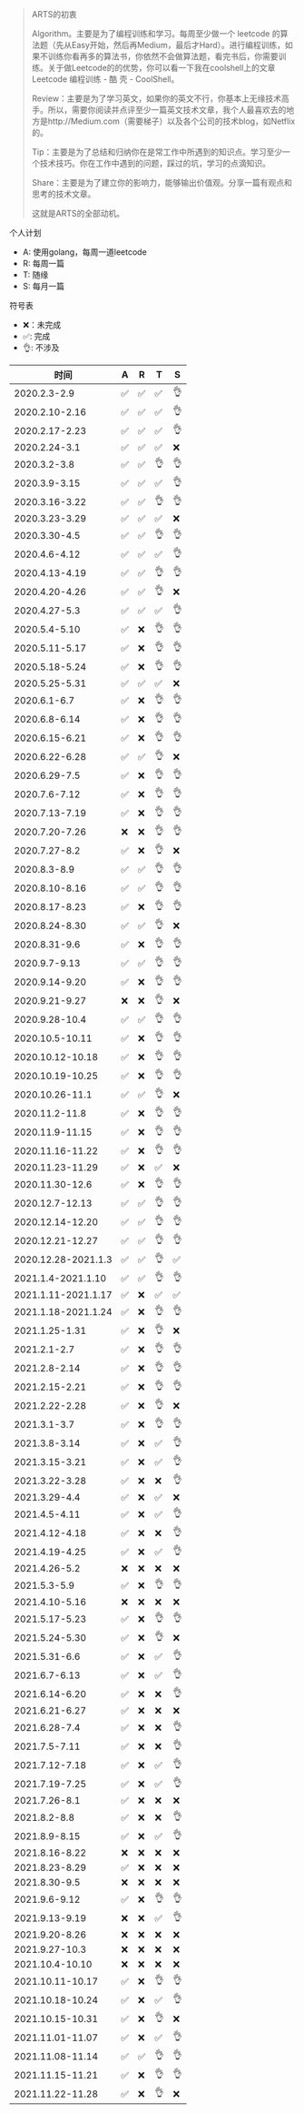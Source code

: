 > ARTS的初衷
>
> Algorithm。主要是为了编程训练和学习。每周至少做一个 leetcode 的算法题（先从Easy开始，然后再Medium，最后才Hard）。进行编程训练，如果不训练你看再多的算法书，你依然不会做算法题，看完书后，你需要训练。关于做Leetcode的的优势，你可以看一下我在coolshell上的文章 Leetcode 编程训练 - 酷 壳 - CoolShell。
>
> Review：主要是为了学习英文，如果你的英文不行，你基本上无缘技术高手。所以，需要你阅读并点评至少一篇英文技术文章，我个人最喜欢去的地方是http://Medium.com（需要梯子）以及各个公司的技术blog，如Netflix的。
>
> Tip：主要是为了总结和归纳你在是常工作中所遇到的知识点。学习至少一个技术技巧。你在工作中遇到的问题，踩过的坑，学习的点滴知识。
>
> Share：主要是为了建立你的影响力，能够输出价值观。分享一篇有观点和思考的技术文章。
>
> 这就是ARTS的全部动机。

个人计划
* A: 使用golang，每周一道leetcode
* R: 每周一篇
* T: 随缘
* S: 每月一篇

符号表
* ❌：未完成
* ✅: 完成
* 👌: 不涉及

|时间 | A | R | T | S |
|---|---|---|---|---|
|2020.2.3-2.9|✅|✅|✅|👌|
|2020.2.10-2.16|✅|✅|✅|👌|
|2020.2.17-2.23|✅|✅|✅|👌|
|2020.2.24-3.1|✅|✅|✅|❌|
|2020.3.2-3.8|✅|✅|👌|👌|
|2020.3.9-3.15|✅|✅|✅|👌|
|2020.3.16-3.22|✅|✅|👌|👌|
|2020.3.23-3.29|✅|✅|✅|❌|
|2020.3.30-4.5|✅|✅|👌|👌|
|2020.4.6-4.12|✅|✅|✅|👌|
|2020.4.13-4.19|✅|✅|👌|👌|
|2020.4.20-4.26|✅|✅|👌|❌|
|2020.4.27-5.3|✅|✅|✅|👌|
|2020.5.4-5.10|✅|❌|👌|👌|
|2020.5.11-5.17|✅|❌|👌|👌|
|2020.5.18-5.24|✅|❌|👌|👌|
|2020.5.25-5.31|✅|✅|✅|❌|
|2020.6.1-6.7|✅|❌|👌|👌|
|2020.6.8-6.14|✅|❌|👌|👌|
|2020.6.15-6.21|✅|❌|👌|👌|
|2020.6.22-6.28|✅|✅|👌|❌|
|2020.6.29-7.5|✅|❌|👌|👌|
|2020.7.6-7.12|✅|❌|👌|👌|
|2020.7.13-7.19|✅|❌|👌|👌|
|2020.7.20-7.26|❌|❌|👌|👌|
|2020.7.27-8.2|✅|❌|👌|❌|
|2020.8.3-8.9|✅|✅|👌|👌|
|2020.8.10-8.16|✅|✅|👌|👌|
|2020.8.17-8.23|✅|❌|👌|👌|
|2020.8.24-8.30|✅|✅|👌|❌|
|2020.8.31-9.6|✅|❌|👌|👌|
|2020.9.7-9.13|✅|✅|👌|👌|
|2020.9.14-9.20|✅|❌|👌|👌|
|2020.9.21-9.27|❌|❌|👌|❌|
|2020.9.28-10.4|✅|✅|👌|👌|
|2020.10.5-10.11|✅|❌|👌|👌|
|2020.10.12-10.18|✅|❌|👌|👌|
|2020.10.19-10.25|✅|❌|👌|👌|
|2020.10.26-11.1|✅|✅|👌|❌|
|2020.11.2-11.8|✅|❌|👌|👌|
|2020.11.9-11.15|✅|❌|👌|👌|
|2020.11.16-11.22|✅|❌|👌|👌|
|2020.11.23-11.29|✅|❌|✅|❌|
|2020.11.30-12.6|✅|❌|👌|👌|
|2020.12.7-12.13|✅|✅|👌|👌|
|2020.12.14-12.20|✅|✅|👌|👌|
|2020.12.21-12.27|✅|✅|👌|👌|
|2020.12.28-2021.1.3|✅|✅|👌|✅|
|2021.1.4-2021.1.10|✅|✅|👌|👌|
|2021.1.11-2021.1.17|✅|❌|✅|✅|
|2021.1.18-2021.1.24|✅|❌|👌|👌|
|2021.1.25-1.31|✅|❌|👌|❌|
|2021.2.1-2.7|✅|❌|👌|👌|
|2021.2.8-2.14|✅|❌|👌|👌|
|2021.2.15-2.21|✅|❌|👌|👌|
|2021.2.22-2.28|✅|❌|👌|❌|
|2021.3.1-3.7|✅|❌|👌|👌|
|2021.3.8-3.14|✅|❌|✅|👌|
|2021.3.15-3.21|✅|❌|✅|👌|
|2021.3.22-3.28|✅|❌|❌|👌|
|2021.3.29-4.4|✅|❌|✅|❌|
|2021.4.5-4.11|✅|❌|✅|👌|
|2021.4.12-4.18|✅|❌|❌|👌|
|2021.4.19-4.25|✅|❌|✅|👌|
|2021.4.26-5.2|❌|❌|❌|❌|
|2021.5.3-5.9|✅|❌|👌|👌|
|2021.4.10-5.16|❌|❌|❌|❌|
|2021.5.17-5.23|✅|❌|👌|👌|
|2021.5.24-5.30|✅|❌|👌|❌|
|2021.5.31-6.6|✅|❌|✅|👌|
|2021.6.7-6.13|✅|❌|✅|👌|
|2021.6.14-6.20|✅|❌|❌|👌|
|2021.6.21-6.27|✅|❌|❌|❌|
|2021.6.28-7.4|✅|❌|❌|👌|
|2021.7.5-7.11|✅|❌|❌|👌|
|2021.7.12-7.18|✅|❌|✅|👌|
|2021.7.19-7.25|✅|❌|✅|👌|
|2021.7.26-8.1|✅|❌|❌|❌|
|2021.8.2-8.8|✅|❌|❌|👌|
|2021.8.9-8.15|✅|❌|✅|👌|
|2021.8.16-8.22|❌|❌|❌|❌|
|2021.8.23-8.29|✅|❌|❌|❌|
|2021.8.30-9.5|❌|❌|❌|❌|
|2021.9.6-9.12|✅|❌|👌|👌|
|2021.9.13-9.19|❌|❌|✅|👌|
|2021.9.20-8.26|❌|❌|❌|❌|
|2021.9.27-10.3|❌|❌|❌|❌|
|2021.10.4-10.10|❌|❌|❌|❌|
|2021.10.11-10.17|✅|❌|👌|👌|
|2021.10.18-10.24|✅|❌|✅|👌|
|2021.10.15-10.31|✅|❌|👌|❌|
|2021.11.01-11.07|✅|❌|✅|👌|
|2021.11.08-11.14|✅|✅|👌|👌|
|2021.11.15-11.21|✅|❌|👌|👌|
|2021.11.22-11.28|✅|❌|👌|❌|
